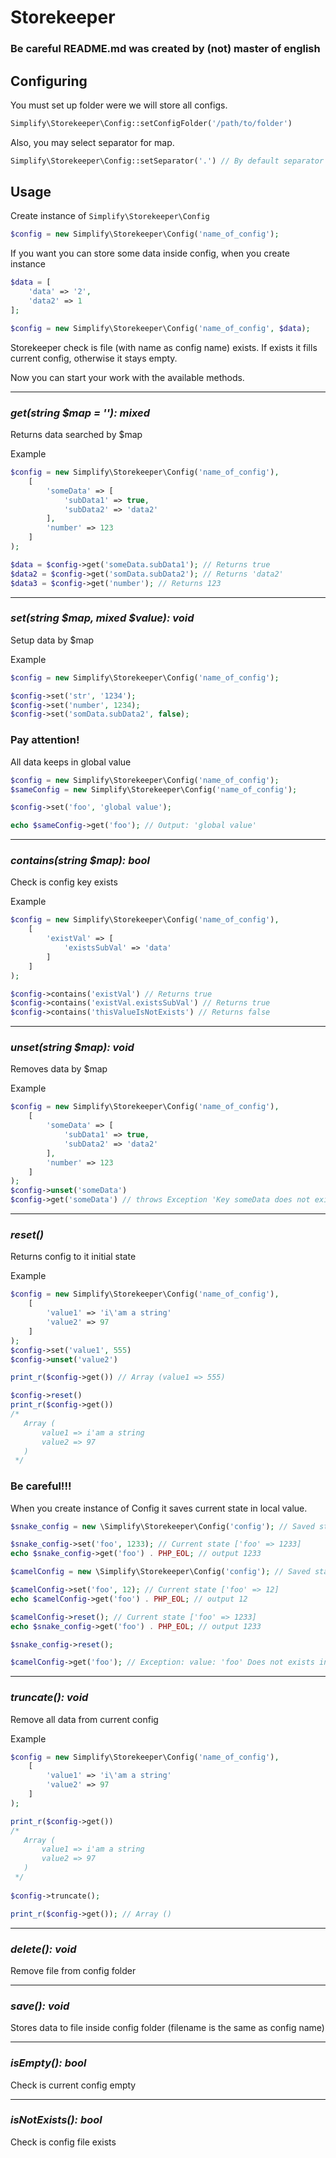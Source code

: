 # Storekeeper

### Be careful README.md was created by (not) master of english
## Configuring

You must set up folder were we will store all configs.

```php
Simplify\Storekeeper\Config::setConfigFolder('/path/to/folder')
```

Also, you may select separator for map.

```php
Simplify\Storekeeper\Config::setSeparator('.') // By default separator is "."
```

## Usage

Create instance of ``` Simplify\Storekeeper\Config ```

```php
$config = new Simplify\Storekeeper\Config('name_of_config');
```

If you want you can store some data inside config, when you create instance
```php
$data = [
    'data' => '2',
    'data2' => 1
];

$config = new Simplify\Storekeeper\Config('name_of_config', $data);
```

Storekeeper check is file (with name as config name) exists. 
If exists it fills current config, otherwise it stays empty.

Now you can start your work with the available methods.

---
### _get(string $map = ''): mixed_

Returns data searched by $map

Example
```php
$config = new Simplify\Storekeeper\Config('name_of_config'),
    [
        'someData' => [
            'subData1' => true,
            'subData2' => 'data2'            
        ],
        'number' => 123
    ]
);

$data = $config->get('someData.subData1'); // Returns true
$data2 = $config->get('somData.subData2'); // Returns 'data2'
$data3 = $config->get('number'); // Returns 123
```

---
### _set(string $map, mixed $value): void_

Setup data by $map

Example
```php
$config = new Simplify\Storekeeper\Config('name_of_config');

$config->set('str', '1234');
$config->set('number', 1234);
$config->set('somData.subData2', false);
```

### Pay attention!

All data keeps in global value

```php
$config = new Simplify\Storekeeper\Config('name_of_config');
$sameConfig = new Simplify\Storekeeper\Config('name_of_config');

$config->set('foo', 'global value');

echo $sameConfig->get('foo'); // Output: 'global value'
```

---
### _contains(string $map): bool_

Check is config key exists

Example
```php
$config = new Simplify\Storekeeper\Config('name_of_config'), 
    [
        'existVal' => [
            'existsSubVal' => 'data'
        ]
    ]
);

$config->contains('existVal') // Returns true
$config->contains('existVal.existsSubVal') // Returns true
$config->contains('thisValueIsNotExists') // Returns false
```

---
### _unset(string $map): void_

Removes data by $map 

Example
```php
$config = new Simplify\Storekeeper\Config('name_of_config'), 
    [
        'someData' => [
            'subData1' => true,
            'subData2' => 'data2'            
        ],
        'number' => 123
    ]
);
$config->unset('someData')
$config->get('someData') // throws Exception 'Key someData does not exist'
```

---
### _reset()_

Returns config to it initial state

Example

```php
$config = new Simplify\Storekeeper\Config('name_of_config'), 
    [
        'value1' => 'i\'am a string'
        'value2' => 97
    ]
);
$config->set('value1', 555)
$config->unset('value2')

print_r($config->get()) // Array (value1 => 555)

$config->reset()
print_r($config->get()) 
/* 
   Array (
       value1 => i'am a string
       value2 => 97
   )
 */
```

### Be careful!!!

When you create instance of Config it saves current state in local value.

```php
$snake_config = new \Simplify\Storekeeper\Config('config'); // Saved state is []

$snake_config->set('foo', 1233); // Current state ['foo' => 1233]
echo $snake_config->get('foo') . PHP_EOL; // output 1233

$camelConfig = new \Simplify\Storekeeper\Config('config'); // Saved state ['foo' => 1233]

$camelConfig->set('foo', 12); // Current state ['foo' => 12]
echo $camelConfig->get('foo') . PHP_EOL; // output 12

$camelConfig->reset(); // Current state ['foo' => 1233]
echo $snake_config->get('foo') . PHP_EOL; // output 1233

$snake_config->reset();

$camelConfig->get('foo'); // Exception: value: 'foo' Does not exists in ...
```

---
### _truncate(): void_

Remove all data from current config

Example

```php
$config = new Simplify\Storekeeper\Config('name_of_config'), 
    [
        'value1' => 'i\'am a string'
        'value2' => 97
    ]
);

print_r($config->get()) 
/* 
   Array (
       value1 => i'am a string
       value2 => 97
   )
 */
 
$config->truncate();

print_r($config->get()); // Array ()
```

---
### _delete(): void_

Remove file from config folder

---
### _save(): void_

Stores data to file inside config folder (filename is the same as config name)

---
### _isEmpty(): bool_

Check is current config empty

---
### _isNotExists(): bool_

Check is config file exists
